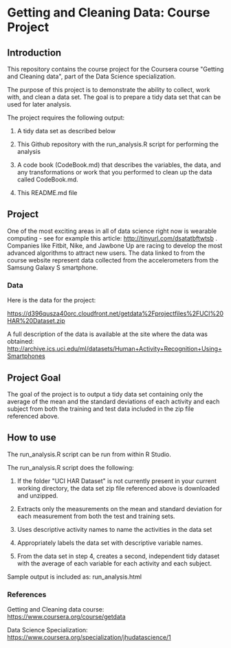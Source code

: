 # Getting and Cleaning Data: Course Project

## Introduction

This repository contains the course project for the Coursera course "Getting and Cleaning data", part of the Data Science specialization.

The purpose of this project is to demonstrate the ability to collect, work
with, and clean a data set. The goal is to prepare a tidy data set that can be
used for later analysis.

The project requires the following output:

1. A tidy data set as described below

1. This Github repository with the run_analysis.R script for performing the analysis

1. A code book (CodeBook.md) that describes the variables, the data, and any transformations or work that you performed to clean up the data called CodeBook.md.

1. This README.md file

## Project

One of the most exciting areas in all of data science right now is wearable
computing - see for example this article: http://tinyurl.com/dsatatbftwtsb
. Companies like Fitbit, Nike, and Jawbone Up are racing to develop the most
advanced algorithms to attract new users. The data linked to from the course
website represent data collected from the accelerometers from the Samsung
Galaxy S smartphone.

### Data
Here is the data for the project:

https://d396qusza40orc.cloudfront.net/getdata%2Fprojectfiles%2FUCI%20HAR%20Dataset.zip

A full description of the data is available at the site where the
data was obtained:  http://archive.ics.uci.edu/ml/datasets/Human+Activity+Recognition+Using+Smartphones

## Project Goal

The goal of the project is to output a tidy data set containing only the average of the mean and the standard deviations of each activity and each subject from both the training and test data included in the zip file referenced above.

## How to use

The run_analysis.R script can be run from within R Studio.

The run_analysis.R script does the following:

1. If the folder "UCI HAR Dataset" is not currently present in your current working directory, the data set zip file referenced above is downloaded and unzipped.

1. Extracts only the measurements on the mean and standard deviation for each measurement from both the test and training sets.

3. Uses descriptive activity names to name the activities in the data set

4. Appropriately labels the data set with descriptive variable names.

5. From the data set in step 4, creates a second, independent tidy dataset with the average of each variable for each activity and each subject.

Sample output is included as: run_analysis.html

### References

Getting and Cleaning data course:
	https://www.coursera.org/course/getdata

Data Science Specialization:
	https://www.coursera.org/specialization/jhudatascience/1

